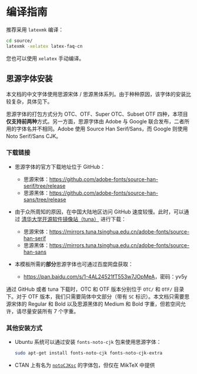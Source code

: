 # 编译指南

推荐采用 `latexmk` 编译：

```sh
cd source/
latexmk -xelatex latex-faq-cn
```

您也可以使用 `xelatex` 手动编译。

## 思源字体安装

本文档的中文字体使用思源宋体 / 思源黑体系列。由于种种原因，该字体的安装比较复杂，具体见下。

思源字体的打包方式分为 OTC、OTF、Super OTC、Subset OTF 四种，本项目**仅支持前两种**方式。另一方面，思源字体由 Adobe 与 Google 联合发布，二者所用的字体名并不相同。Adobe 使用 Source Han Serif/Sans，而 Google 则使用 Noto Serif/Sans CJK。

### 下载链接

- 思源字体的官方下载地址位于 GitHub：
  - 思源宋体：<https://github.com/adobe-fonts/source-han-serif/tree/release>
  - 思源黑体：<https://github.com/adobe-fonts/source-han-sans/tree/release>

- 由于众所周知的原因，在中国大陆地区访问 GitHub 速度较慢。此时，可以通过 [清华大学开源软件镜像站（tuna）](https://mirrors.tuna.tsinghua.edu.cn) 进行下载：
  - 思源宋体：<https://mirrors.tuna.tsinghua.edu.cn/adobe-fonts/source-han-serif>
  - 思源黑体：<https://mirrors.tuna.tsinghua.edu.cn/adobe-fonts/source-han-sans>

- 本模板所需的**部分**思源字体也可通过百度网盘获取：
  - <https://pan.baidu.com/s/1-4AL24521fT553w7JOpMeA>，密码：yv5y

通过 GitHub 或者 tuna 下载时，OTC 和 OTF 版本分别位于 `OTC/` 和 `OTF/` 目录下。对于 OTF 版本，我们只需要简体中文部分（带有 `SC` 标识）。本文档只需要思源宋体的 Regular 和 Bold 以及思源黑体的 Medium 和 Bold 字重，但若空间允许，请尽量安装所有 7 个字重。

### 其他安装方式

- Ubuntu 系统可以通过安装 `fonts-noto-cjk` 包来使用思源字体：

  ```sh
  sudo apt-get install fonts-noto-cjk fonts-noto-cjk-extra
  ```

- CTAN 上有名为 [`notoCJKsc`](https://ctan.org/pkg/notocjksc) 的字体包，但仅在 MikTeX 中提供
